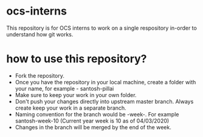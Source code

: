 # ocs-interns
This repository is for OCS interns to work on a single respository in-order to understand how git works. 


# how to use this repository?

- Fork the repository. 
- Once you have the repository in your local machine, create a folder with your name, for example - santosh-pillai
- Make sure to keep your work in your own folder. 
- Don't push your changes directly into upstream master branch. Always create keep your work in a separate branch.
- Naming convention for the branch would be <firstName>-week-<Year Week>. For example santosh-week-10 (Current year week is 10 as of 04/03/2020)
- Changes in the branch will be merged by the end of the week. 
